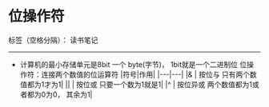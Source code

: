 ﻿# 位操作符

标签（空格分隔）： 读书笔记

---

- 计算机的最小存储单元是8bit 一个 byte(字节)， 1bit就是一个二进制位
位操作符：连接两个数值的位运算符
|符号|作用|
|---|---|
|&  | 按位与 只有两个数值都为1才为1|
|\|  | 按位或 只要一个数为1就是1|
|^  | 按位异或 两个数值都为1或者都为0为0， 其余为1|




